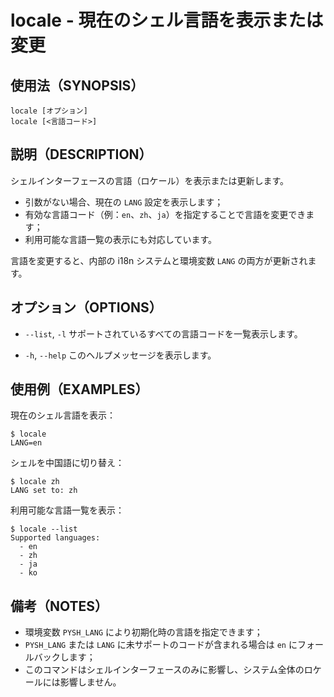 # locale - 現在のシェル言語を表示または変更

## 使用法（SYNOPSIS）

    locale [オプション]
    locale [<言語コード>]


## 説明（DESCRIPTION）

シェルインターフェースの言語（ロケール）を表示または更新します。

* 引数がない場合、現在の `LANG` 設定を表示します；
* 有効な言語コード（例：`en`、`zh`、`ja`）を指定することで言語を変更できます；
* 利用可能な言語一覧の表示にも対応しています。

言語を変更すると、内部の i18n システムと環境変数 `LANG` の両方が更新されます。


## オプション（OPTIONS）

* `--list`, `-l`
  サポートされているすべての言語コードを一覧表示します。

* `-h`, `--help`
  このヘルプメッセージを表示します。


## 使用例（EXAMPLES）

現在のシェル言語を表示：

```shell
$ locale
LANG=en
```

シェルを中国語に切り替え：

```shell
$ locale zh
LANG set to: zh
```

利用可能な言語一覧を表示：

```shell
$ locale --list
Supported languages:
  - en
  - zh
  - ja
  - ko
```


## 備考（NOTES）

* 環境変数 `PYSH_LANG` により初期化時の言語を指定できます；
* `PYSH_LANG` または `LANG` に未サポートのコードが含まれる場合は `en` にフォールバックします；
* このコマンドはシェルインターフェースのみに影響し、システム全体のロケールには影響しません。
